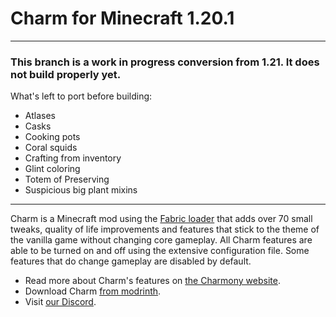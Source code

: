 # Charm for Minecraft 1.20.1

----

### This branch is a work in progress conversion from 1.21. It does not build properly yet.

What's left to port before building:

- Atlases
- Casks
- Cooking pots
- Coral squids
- Crafting from inventory
- Glint coloring
- Totem of Preserving
- Suspicious big plant mixins

----



Charm is a Minecraft mod using the [Fabric loader](https://fabricmc.net/) that adds over 70 small tweaks, quality of life improvements and features that stick to the theme of the vanilla game without changing core gameplay.
All Charm features are able to be turned on and off using the extensive configuration file. Some features that do change gameplay are disabled by default.

- Read more about Charm's features on [the Charmony website](https://charmony.work).
- Download Charm [from modrinth](https://modrinth.com/mod/charm/versions#all-versions).
- Visit [our Discord](https://discord.gg/3CVxPZUMDX).
